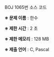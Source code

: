 BOJ 1065번 소스 코드

<b>※ 문제 이름</b> : 한수

<b>※ 제한 시간</b> : 2 초

<b>※ 제한 메모리</b> : 128 MB

<b>※ 제출 언어</b> : C, Pascal